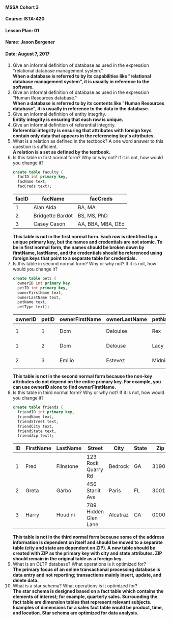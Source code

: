 #### MSSA Cohort 3
#### Course: ISTA-420
#### Lesson Plan: 01
#### Name: Jason Bergener
#### Date: August 7, 2017

1. Give an informal definition of database as used in the expression "relational database management system."  
**When a database is referred to by its capabilities like "relational database management system", it is usually in reference to the software.**
1. Give an informal definition of database as used in the expression “Human Resources database."  
**When a database is referred to by its contents like "Human Resources database", it is usually in reference to the data in the database.**
1. Give an informal definition of entity integrity.  
**Entity integrity is ensuring that each row is unique.**
1. Give an informal definition of referential integrity.  
**Referential integrity is ensuring that attributes with foreign keys contain only data that appears in the referencing key's attributes.**
1. What is a relation as defined in the textbook? A one word answer to this question is sufficient.  
**A relation is a set as defined by the textbook.**
1. Is this table in first normal form? Why or why not? If it is not, how would you change it?
    ```sql
    create table faculty (
      facID int primary key,
      facName text,
      facCreds text);
    ```
    | facID | facName          | facCreds          |
    |-------|------------------|-------------------|
    | 1     | Alan Alda        | BA, MA            |
    | 2     | Bridgette Bardot | BS, MS, PhD       |
    | 3     | Casey Cason      | AA, BBA, MBA, DEd |
    **This table is not in the first normal form. Each row is identified by a unique primary key, but the names and credentials are not atomic. To be in first normal form, the names should be broken down by firstName, lastName, and the credentials should be referenced using foreign keys that point to a separate table for credentials.**
1. Is this table in second normal form? Why or why not? If it is not, how would you change it?
    ```sql
    create table pets (
      ownerID int primary key,
      petID int primary key,
      ownerFirstName text,
      ownerLastName text,
      petName text,
      petType text);
    ```
    | ownerID | petID | ownerFirstName | ownerLastName | petName  | petType         |
    |---------|-------|----------------|---------------|----------|-----------------|
    | 1       | 1     | Dom            | Delouise      | Rex      | German Shepherd |
    | 1       | 2     | Dom            | Delouse       | Lacy     | Border Collie   |
    | 2       | 3     | Emilio         | Estevez       | Midnight | Persian Cat     |
    **This table is not in the second normal form because the non-key attributes do not depend on the entire primary key. For example, you can use ownerID alone to find ownerFirstName.**
1. Is this table in third normal form? Why or why not? If it is not, how would you change it?
    ```sql
    create table friends (
      friendID int primary key,
      friendName text,
      friendStreet text,
      friendCity text,
      friendState text,
      friendZip text);
    ```
    | ID | FirstName | LastName  | Street               | City     | State | Zip   |
    |----|-----------|-----------|----------------------|----------|-------|-------|
    | 1  | Fred      | Flinstone | 123 Rock Quarry Rd   | Bedrock  | GA    | 31905 |
    | 2  | Greta     | Garbo     | 456 Starlit Ave      | Paris    | FL    | 30019 |
    | 3  | Harry     | Houdini   | 789 Hidden Glen Lane | Alcatraz | CA    | 00000 |
    **This table is not in the third normal form because some of the address information is dependent on itself and should be moved to a separate table (city and state are dependent on ZIP). A new table should be created with ZIP as the primary key with city and state attributes. ZIP should remain in the original table as a foreign key.**
1. What is an OLTP database? What operations is it optimized for?  
**The primary focus of an online transactional processing database is data entry and not reporting; transactions mainly insert, update, and delete data.**
1. What is a star schema? What operations is it optimized for?  
**The star schema is designed based on a fact table which contains the elements of interest; for example, quarterly sales. Surrounding the fact table are dimension tables that represent relevant subjects. Examples of dimensions for a sales fact table would be product, time, and location. Star schema are optimized for data analysis.**